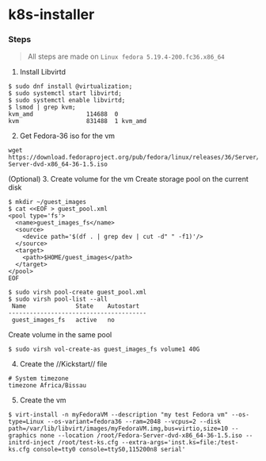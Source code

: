 # k8s-installer

### Steps

> All steps are made on `Linux fedora 5.19.4-200.fc36.x86_64`

1. Install Libvirtd
```
$ sudo dnf install @virtualization;
$ sudo systemctl start libvirtd;
$ sudo systemctl enable libvirtd;
$ lsmod | grep kvm;
kvm_amd               114688  0
kvm                   831488  1 kvm_amd
```
2. Get Fedora-36 iso for the vm
```
wget https://download.fedoraproject.org/pub/fedora/linux/releases/36/Server/x86_64/iso/Fedora-Server-dvd-x86_64-36-1.5.iso
```
(Optional)
3. Create volume for the vm
Create storage pool on the current disk
```
$ mkdir ~/guest_images
$ cat <<EOF > guest_pool.xml 
<pool type='fs'>
  <name>guest_images_fs</name>
  <source>
    <device path='$(df . | grep dev | cut -d" " -f1)'/>
  </source>
  <target>
    <path>$HOME/guest_images</path>
  </target>
</pool> 
EOF

$ sudo virsh pool-create guest_pool.xml
$ sudo virsh pool-list --all
 Name              State    Autostart
---------------------------------------
 guest_images_fs   active   no
```

Create volume in the same pool
```
$ sudo virsh vol-create-as guest_images_fs volume1 40G
```
4. Create the //Kickstart// file
```
# System timezone
timezone Africa/Bissau
```

5. Create the vm
```
$ virt-install -n myFedoraVM --description "my test Fedora vm" --os-type=Linux --os-variant=fedora36 --ram=2048 --vcpus=2 --disk path=/var/lib/libvirt/images/myFedoraVM.img,bus=virtio,size=10 --graphics none --location /root/Fedora-Server-dvd-x86_64-36-1.5.iso --initrd-inject /root/test-ks.cfg --extra-args='inst.ks=file:/test-ks.cfg console=tty0 console=ttyS0,115200n8 serial'
```
